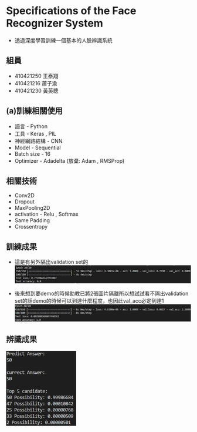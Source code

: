 # Specifications of the Face Recognizer System
* 透過深度學習訓練一個基本的人臉辨識系統 

## 組員
* 410421250 王泰翔
* 410421216 蕭子渝
* 410421230 黃英聰

## (a)訓練相關使用
* 語言 - Python
* 工具 - Keras , PIL
* 神經網路結構 - CNN 
* Model - Sequential
* Batch size - 16
* Optimizer - Adadelta (放棄: Adam , RMSProp)


## 相關技術
* Conv2D
* Dropout
* MaxPooling2D
* activation - Relu , Softmax
* Same Padding
* Crossentropy

## 訓練成果
* 這是有另外隔出validation set的
![image](https://github.com/410421250/Face_recignition/blob/master/Performance%20Image/with_valid.jpg)

* 後來想到要demo的時候助教已將2張圖片隔離所以想試試看不隔出validation set的話demo的時候可以到達什麼程度，也因此val_acc必定到達1
![image](https://github.com/410421250/Face_recignition/blob/master/Performance%20Image/no_valid.jpg)

## 辨識成果
![image](https://github.com/410421250/Face_recignition/blob/master/Performance%20Image/perform.jpg)


